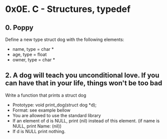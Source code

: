  # 0x0E. C - Structures, typedef
## 0. Poppy

Define a new type struct dog with the following elements: 
* name, type = char *
* age, type = float
* owner, type = char *

## 2. A dog will teach you unconditional love. If you can have that in your life, things won't be too bad

Write a function that prints a struct dog
* Prototype: void print_dog(struct dog *d);
* Format: see example bellow
* You are allowed to use the standard library
* If an element of d is NULL, print (nil) instead of this element. (if name is NULL, print Name: (nil))
* If d is NULL print nothing.